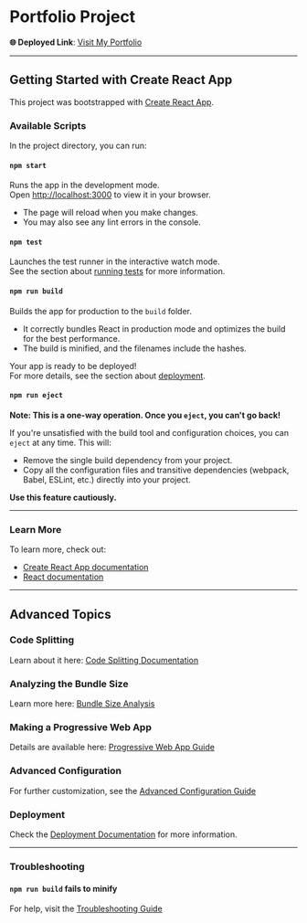# Portfolio Project

**🌐 Deployed Link**: [Visit My Portfolio](https://portfolio-998rlw8v9-aayush-kumars-projects-49548957.vercel.app/)

---

## Getting Started with Create React App

This project was bootstrapped with [Create React App](https://github.com/facebook/create-react-app).

### Available Scripts

In the project directory, you can run:

#### `npm start`
Runs the app in the development mode.  
Open [http://localhost:3000](http://localhost:3000) to view it in your browser.

- The page will reload when you make changes.
- You may also see any lint errors in the console.

#### `npm test`
Launches the test runner in the interactive watch mode.  
See the section about [running tests](https://facebook.github.io/create-react-app/docs/running-tests) for more information.

#### `npm run build`
Builds the app for production to the `build` folder.

- It correctly bundles React in production mode and optimizes the build for the best performance.
- The build is minified, and the filenames include the hashes.

Your app is ready to be deployed!  
For more details, see the section about [deployment](https://facebook.github.io/create-react-app/docs/deployment).

#### `npm run eject`
**Note: This is a one-way operation. Once you `eject`, you can't go back!**

If you're unsatisfied with the build tool and configuration choices, you can `eject` at any time. This will:

- Remove the single build dependency from your project.
- Copy all the configuration files and transitive dependencies (webpack, Babel, ESLint, etc.) directly into your project.

**Use this feature cautiously.**

---

### Learn More

To learn more, check out:

- [Create React App documentation](https://facebook.github.io/create-react-app/docs/getting-started)
- [React documentation](https://reactjs.org/)

---

## Advanced Topics

### Code Splitting
Learn about it here: [Code Splitting Documentation](https://facebook.github.io/create-react-app/docs/code-splitting)

### Analyzing the Bundle Size
Learn more here: [Bundle Size Analysis](https://facebook.github.io/create-react-app/docs/analyzing-the-bundle-size)

### Making a Progressive Web App
Details are available here: [Progressive Web App Guide](https://facebook.github.io/create-react-app/docs/making-a-progressive-web-app)

### Advanced Configuration
For further customization, see the [Advanced Configuration Guide](https://facebook.github.io/create-react-app/docs/advanced-configuration)

### Deployment
Check the [Deployment Documentation](https://facebook.github.io/create-react-app/docs/deployment) for more information.

---

### Troubleshooting

#### `npm run build` fails to minify
For help, visit the [Troubleshooting Guide](https://facebook.github.io/create-react-app/docs/troubleshooting#npm-run-build-fails-to-minify)
